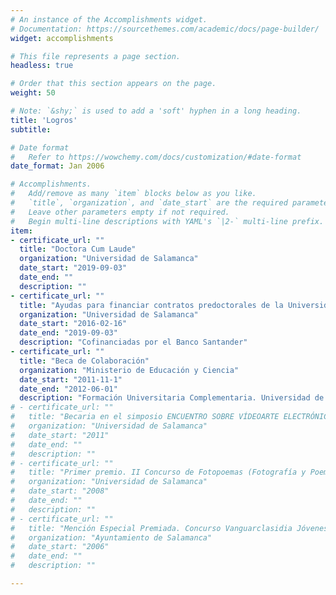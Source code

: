 ```yaml
---
# An instance of the Accomplishments widget.
# Documentation: https://sourcethemes.com/academic/docs/page-builder/
widget: accomplishments

# This file represents a page section.
headless: true

# Order that this section appears on the page.
weight: 50

# Note: `&shy;` is used to add a 'soft' hyphen in a long heading.
title: 'Logros'
subtitle:

# Date format
#   Refer to https://wowchemy.com/docs/customization/#date-format
date_format: Jan 2006

# Accomplishments.
#   Add/remove as many `item` blocks below as you like.
#   `title`, `organization`, and `date_start` are the required parameters.
#   Leave other parameters empty if not required.
#   Begin multi-line descriptions with YAML's `|2-` multi-line prefix.
item:
- certificate_url: ""
  title: "Doctora Cum Laude"
  organization: "Universidad de Salamanca"
  date_start: "2019-09-03"
  date_end: ""
  description: ""
- certificate_url: ""
  title: "Ayudas para financiar contratos predoctorales de la Universidad de Salamanca"
  organization: "Universidad de Salamanca"
  date_start: "2016-02-16"
  date_end: "2019-09-03"
  description: "Cofinanciadas por el Banco Santander"
- certificate_url: ""
  title: "Beca de Colaboración"
  organization: "Ministerio de Educación y Ciencia"
  date_start: "2011-11-1"
  date_end: "2012-06-01"
  description: "Formación Universitaria Complementaria. Universidad de Salamanca"
# - certificate_url: ""
#   title: "Becaria en el simposio ENCUENTRO SOBRE VÍDEOARTE ELECTRÓNICO (Dirección de Arte. Escenografías Audiovisuales)"
#   organization: "Universidad de Salamanca"
#   date_start: "2011"
#   date_end: ""
#   description: ""
# - certificate_url: ""
#   title: "Primer premio. II Concurso de Fotopoemas (Fotografía y Poema)"
#   organization: "Universidad de Salamanca"
#   date_start: "2008"
#   date_end: ""
#   description: ""
# - certificate_url: ""
#   title: "Mención Especial Premiada. Concurso Vanguarclasidia Jóvenes Creadores"
#   organization: "Ayuntamiento de Salamanca"
#   date_start: "2006"
#   date_end: ""
#   description: ""

---
```

